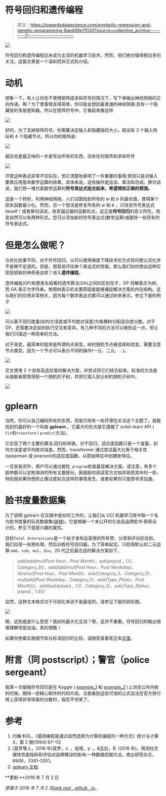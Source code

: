 # 符号回归和遗传编程

> 原文：<https://towardsdatascience.com/symbolic-regression-and-genetic-programming-8aed39e7f030?source=collection_archive---------7----------------------->

![](img/a364cc2c71513ee0baac9f99e8317376.png)

符号回归和遗传编程远未成为主流的机器学习技术。然而，他们绝对值得相当多的关注。这篇文章是一个温和而非正式的介绍。

# 动机

想象一下，有人让你在不使用矩阵或求和符号的情况下，写下单输出神经网络的正向传递。啊？为了使事情变得简单，你可能会想到最普通的神经网络:具有一个隐藏层的多层感知器。所以在矩阵符号中，它看起来像这样

![](img/3484cf7f284f220a8decf06bb264a455.png)

好的，为了去掉矩阵符号，你需要决定输入和隐藏层的大小。假设有 3 个输入特征和 4 个隐藏节点。所以你的矩阵是:

![](img/ff91cfcd1cf32c128c730ad8320f95b0.png)

最后也是最乏味的一步是写出所有的东西，没有任何矩阵和求和符号

![](img/c43ae09604c92c1aa7c25a77769d27d5.png)

尽管这种表述非常不切实际，但它清楚地表明了一件重要的事情:预测只是对输入要素应用基本数学运算的结果。具体来说，这些操作是加法、乘法和合成。换句话说，我们把一堆代表数学运算的**符号表达式组合起来，希望得到正确的预测。**

这是一个转折。利用神经网络，人们试图找到所有的 *w* 和 *b* 的最优值，使得某个损失函数最小化。然而，另一个想法是修复所有的 *w* 和 *b* ，只改变符号表达式 iteself！或者换句话说，改变逼近器的函数形式。这正是**符号回归**的意义所在。改变自然可以有两种形式。您可以添加新的符号表达式(数学运算)或删除一些现有的符号表达式。

# 但是怎么做呢？

与优化权重不同，对于符号回归，以可以使用梯度下降技术的方式将问题公式化并不是微不足道的。但是，很容易评估单个表达式的性能。那么我们如何想出这种实现低损耗的神奇表达呢？进入**遗传编程**。

遗传编程(GP)和更臭名昭著的遗传算法(GA)之间的区别在于，GP 将解表示为树，而 GA 表示为字符串。使用树表示的主要原因是能够捕捉解决方案的内在结构。这与我们的应用非常相关，因为每个数学表达式都可以通过树来表示。参见下面的例子

![](img/6cf2486b903202b5e142ce15be51310f.png)

可以基于回归度量(如均方误差或平均绝对误差)为每棵树分配适合度分数。对于 GP，还需要决定如何执行交叉和变异。有几种不同的方法可以做到这一点，但让我们只描述一种简单的方法。

对于突变，最简单的程序是所谓的点突变。树的随机节点被选择和改变。需要注意节点类型，因为一个节点可以表示不同的操作(一元、二元、…)。

![](img/e347b26dedb7bce191e598e55b555983.png)

交叉使用 2 个具有高适应值的解决方案，并尝试将它们结合起来。标准的方法是从捐献者那里得到一个随机的子树，并把它插入到父树的随机子树中。

![](img/6bc26bf09f9286ff897ff57bce6ed156.png)

# gplearn

当然，你可以自己编码所有的东西，但是已经有一些开源包关注这个主题了。我能找到的最好的一个叫做 **gplearn** 。它最大的优点是它遵循了 scikit-learn API ( `fit`和`transform` / `predict`方法)。

它实现了两个主要的算法:回归和转换。对于回归，适应度函数只是一个度量，如均方误差或平均绝对误差。然而，transformer 通过尝试最大化等于相关性(spearman 或 pearson)的适应度函数，从原始特征中创建新特征。

一旦安装完毕，用户可以通过属性`_program`检查最佳解决方案。请注意，有多个超参数可以定制演进的所有主要部分。我鼓励你阅读官方文档并熟悉其中的一些，特别是如果你想防止像过度拟合这样的事情发生，或者如果你只是想寻求加速。

# 脸书度量数据集

为了说明 gplearn 在实践中是如何工作的，让我们从 UCI 机器学习库中取一个名为脸书度量的玩具数据集([链接](http://archive.ics.uci.edu/ml/datasets/Facebook+metrics))。它是根据一个未公开的化妆品品牌脸书·佩奇设计的。参见下面感兴趣的属性。

目标`Total Interactions`是一个帖子发布后获得的所有赞、分享和评论的总和。我们应用一些预处理，然后训练符号回归器。为了简单起见，只启用默认的二元运算:`add`、`sub`、`mul`、`div`。20 代之后最合适的解决方案如下。

> *add(add(mul(Post Hour，Post Month)，sub(payed _ 1.0，Category_3))，add(add(mul(Post Hour，Post Weekday)，div(mul(Post Hour，Post Month)，sub(Category_3，Category_1))，mul(add(Post Weekday，Category_1)，add(Type_Photo，Post Month)))，add(sub(payed _ 1.0，Category_3)，sub(Type_Status，payed _ 1.0)))*

显然，这种文本格式对于可视化来说不是最佳的。请参见下面的树形图。

![](img/61ab364bf4113fb771d4ddbc124953ad.png)

嗯，这到底是什么意思？我如何最大化互动？嗯，这并不重要。符号回归的输出很难理解但是加油，真的很酷！

如果你想看实施细节和与标准回归的比较，请随意查看笔记本[这里](https://github.com/jankrepl/symbolic-regression-genetic-programming/blob/master/main.ipynb)。

# 附言（同 postscript）；警官（police sergeant）

我第一次接触符号回归是在 Kaggle ( [example_1](https://www.kaggle.com/scirpus/genetic-programming-lb-0-0643904) 和 [example_2](https://www.kaggle.com/scirpus/genetic-programming-lb-0-88) )上浏览公共内核的时候。期待一些精心制作的代码片段，当我看到这些可怕的公式设法在官方排行榜上获得非常体面的分数时，我忍不住笑了。

# 参考

1.  约翰·科扎，《基因编程是通过自然选择为计算机编程的一种方式》统计与计算 4，第 2 期(1994):87–112
2.  (莫罗等人，2016 年)莫罗，s .，丽塔，p .，&瓦拉，B. (2016 年)。预测社交媒体性能指标和评估对品牌建设的影响:一种数据挖掘方法。商业研究杂志，69(9)，3341–3351。
3.  [gplearn 文档](http://gplearn.readthedocs.io/en/stable/)

**更新:**2018 年 7 月 2 日

*原载于 2018 年 7 月 2 日*[*jank repl . github . io*](https://jankrepl.github.io/symbolic-regression/)*。*